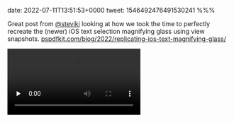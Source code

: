date: 2022-07-11T13:51:53+0000
tweet: 1546492476491530241
%%%

Great post from [@steviki](https://twitter.com/steviki) looking at how we took the time to perfectly recreate the (newer) iOS text selection magnifying glass using view snapshots. [pspdfkit.com/blog/2022/replicating-ios-text-magnifying-glass/](https://pspdfkit.com/blog/2022/replicating-ios-text-magnifying-glass/)

<video src="3UzCH-dU0jrFWNRs.mp4" controls preload="none" />

OK the video I attached had the correct aspect ratio. Tweetbot or Twitter has stretched it. 🤷
